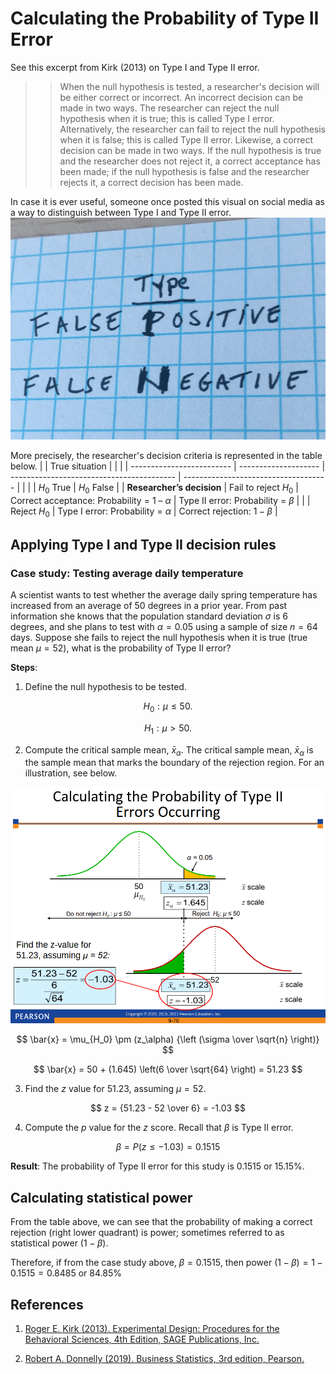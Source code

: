 # Calculating the Probability of Type II Error
See this excerpt from Kirk (2013) on Type I and Type II error.

>> When the null hypothesis is tested, a researcher's decision will be either correct or incorrect. An incorrect decision can be made in two ways. The researcher can reject the null hypothesis when it is true; this is called Type I error. Alternatively, the researcher can fail to reject the null hypothesis when it is false; this is called Type II error. Likewise, a correct decision can be made in two ways. If the null hypothesis is true and the researcher does not reject it, a correct acceptance has been made; if the null hypothesis is false and the researcher rejects it, a correct decision has been made.

In case it is ever useful, someone once posted this visual on social media as a way to distinguish between Type I and Type II error.
![Type I and Type II error](./images/type_i_typeii.jpg)

More precisely, the researcher's decision criteria is represented in the table below.
|                           | True situation       |                                           |                                      |
| ------------------------- | -------------------- | ----------------------------------------- | ------------------------------------ |
|                           |                      | $H_0$ True                                | $H_0$ False                          |
| **Researcher’s decision** | Fail to reject $H_0$ | Correct acceptance: Probability = 1 – $α$ | Type II error: Probability = $\beta$ |
|                           | Reject $H_0$         | Type I error: Probability = $α$           | Correct rejection: $1 - \beta$       |

## Applying Type I and Type II decision rules
### Case study: Testing average daily temperature
A scientist wants to test whether the average daily spring temperature has increased from an average of $50$ degrees in a prior year. From past information she knows that the population standard deviation $\sigma$ is $6$ degrees, and she plans to test with $α = 0.05$ using a sample of size $n = 64$ days. Suppose she fails to reject the null hypothesis when it is true (true mean $\mu = 52$), what is the probability of Type II error?

**Steps**:
1. Define the null hypothesis to be tested.

$$
H_0: \mu \le 50.
$$

$$
H_1: \mu > 50.
$$

2. Compute the critical sample mean, $`\bar{x}_{\alpha}`$. The critical sample mean, $`\bar{x}_{\alpha}`$ is the sample mean that marks the boundary of the rejection region. For an illustration, see below.

![Compute the critical sample mean](./images/Screenshot%202023-07-12%20at%2001-16-28%20Chapter%209%20-%20dbs3e_ppt_ch09.pdf.png)

$$
\bar{x} = \mu_{H_0} \pm (z_\alpha) {\left (\sigma \over \sqrt{n} \right)}
$$

$$
\bar{x} = 50 + (1.645) \left(6 \over \sqrt{64} \right) = 51.23
$$

3. Find the $z$ value for $51.23$, assuming $\mu = 52$. 

$$
z = {51.23 - 52 \over 6} = -1.03
$$

4. Compute the $p$ value for the $z$ score. Recall that $\beta$ is Type II error.

$$
\beta = P(z \le -1.03) = 0.1515
$$

**Result**: The probability of Type II error for this study is $0.1515$ or $15.15\%$.

## Calculating statistical power
From the table above, we can see that the probability of making a correct rejection (right lower quadrant) is power; sometimes referred to as statistical power $(1 - \beta)$.

Therefore, if from the case study above, $\beta = 0.1515$, then power $(1 - \beta) = 1 - 0.1515 = 0.8485$ or $`84.85\%`$

## References
1. [Roger E. Kirk (2013). Experimental Design: Procedures for the Behavioral Sciences, 4th Edition, SAGE Publications, Inc.](https://methods.sagepub.com/book/experimental-design)

2. [Robert A. Donnelly (2019). Business Statistics, 3rd edition, Pearson.](https://www.amazon.com/Business-Statistics-3rd-Robert-Donnelly/dp/0134685261)